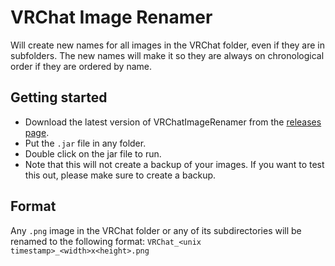 # VRChat Image Renamer

Will create new names for all images in the VRChat folder, even if they are in subfolders. The new names will make it so they are always on chronological order if they are ordered by name.

## Getting started

-   Download the latest version of VRChatImageRenamer from the [releases page](https://github.com/Myuuiii/VRChatImageRenamer/releases).
-   Put the `.jar` file in any folder.
-   Double click on the jar file to run.
-   Note that this will not create a backup of your images. If you want to test this out, please make sure to create a backup.

## Format

Any `.png` image in the VRChat folder or any of its subdirectories will be renamed to the following format: `VRChat_<unix timestamp>_<width>x<height>.png`
